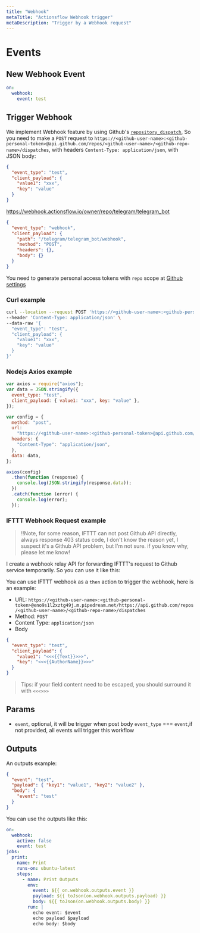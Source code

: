```yaml
---
title: "Webhook"
metaTitle: "Actionsflow Webhook trigger"
metaDescription: "Trigger by a Webhook request"
---
```


# Events

## New Webhook Event

```yaml
on:
  webhook:
    event: test
```

## Trigger Webhook

We implement Webhook feature by using Github's [`repository_dispatch`](https://docs.github.com/en/actions/reference/events-that-trigger-workflows#repository_dispatch), So you need to make a `POST` request to `https://<github-user-name>:<github-personal-token>@api.github.com/repos/<github-user-name>/<github-repo-name>/dispatches`, with headers `Content-Type: application/json`, with JSON body:

```json
{
  "event_type": "test",
  "client_payload": {
    "value1": "xxx",
    "key": "value"
  }
}
```

<https://webhook.actionsflow.io/owner/repo/telegram/telegram_bot>

```json
{
  "event_type": "webhook",
  "client_payload": {
    "path": "/telegram/telegram_bot/webhook",
    "method": "POST",
    "headers": {},
    "body": {}
  }
}
```

You need to generate personal access tokens with `repo` scope at [Github settings](https://github.com/settings/tokens)

### Curl example

```bash
curl --location --request POST 'https://<github-user-name>:<github-personal-token>@api.github.com/repos/<github-user-name>/<github-repo-name>/dispatches' \
--header 'Content-Type: application/json' \
--data-raw '{
  "event_type": "test",
  "client_payload": {
    "value1": "xxx",
    "key": "value"
  }
}'
```

### Nodejs Axios example

```javascript
var axios = require("axios");
var data = JSON.stringify({
  event_type: "test",
  client_payload: { value1: "xxx", key: "value" },
});

var config = {
  method: "post",
  url:
    "https://<github-user-name>:<github-personal-token>@api.github.com/repos/<github-user-name>/<github-repo-name>/dispatches",
  headers: {
    "Content-Type": "application/json",
  },
  data: data,
};

axios(config)
  .then(function (response) {
    console.log(JSON.stringify(response.data));
  })
  .catch(function (error) {
    console.log(error);
  });
```

### IFTTT Webhook Request example

> !!Note, for some reason, IFTTT can not post Github API directly, always response 403 status code, I don't know the reason yet, I suspect it's a Github API problem, but I'm not sure. if you know why, please let me know!

I create a webhook relay API for forwarding IFTTT's request to Github service temporarily. So you can use it like this:

You can use IFTTT webhook as a `then` action to trigger the webhook, here is an example:

- URL: `https://<github-user-name>:<github-personal-token>@eno9s1l2xztg49j.m.pipedream.net/https://api.github.com/repos/<github-user-name>/<github-repo-name>/dispatches`
- Method: `POST`
- Content Type: `application/json`
- Body

```json
{
  "event_type": "test",
  "client_payload": {
    "value1": "<<<{{Text}}>>>",
    "key": "<<<{{AuthorName}}>>>"
  }
}
```

> Tips: if your field content need to be escaped, you should surround it with `<<<>>>`

## Params

- `event`, optional, it will be trigger when post body `event_type` === `event`,if not provided, all events will trigger this workflow

## Outputs

An outputs example:

```json
{
  "event": "test",
  "payload": { "key1": "value1", "key2": "value2" },
  "body": {
    "event": "test"
  }
}
```

You can use the outputs like this:

```yaml
on:
  webhook:
    active: false
    event: test
jobs:
  print:
    name: Print
    runs-on: ubuntu-latest
    steps:
      - name: Print Outputs
        env:
          event: ${{ on.webhook.outputs.event }}
          payload: ${{ toJson(on.webhook.outputs.payload) }}
          body: ${{ toJson(on.webhook.outputs.body) }}
        run: |
          echo event: $event
          echo payload $payload
          echo body: $body
```
